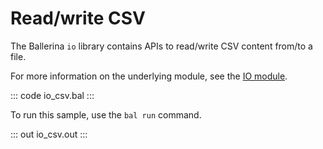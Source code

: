 # Read/write CSV

The Ballerina `io` library contains APIs to read/write CSV content from/to a file.

For more information on the underlying module, see the [IO module](https://docs.central.ballerina.io/ballerina/io/latest/).

::: code io_csv.bal :::

To run this sample, use the `bal run` command.

::: out io_csv.out :::